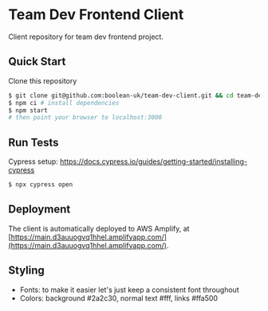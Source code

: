 # Team Dev Frontend Client

Client repository for team dev frontend project.

## Quick Start

Clone this repository

```sh
$ git clone git@github.com:boolean-uk/team-dev-client.git && cd team-dev-client
$ npm ci # install dependencies
$ npm start
# then point your browser to localhost:3000
```

## Run Tests

Cypress setup: https://docs.cypress.io/guides/getting-started/installing-cypress

```sh
$ npx cypress open
```

## Deployment

The client is automatically deployed to AWS Amplify, at [https://main.d3auuogvq1hhel.amplifyapp.com/](https://main.d3auuogvq1hhel.amplifyapp.com/).

## Styling

- Fonts: to make it easier let's just keep a consistent font throughout
- Colors: background #2a2c30, normal text #fff, links #ffa500